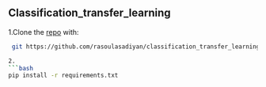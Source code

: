 ## Classification_transfer_learning

1.Clone the [repo](https://github.com/rasoulasadiyan/classification_transfer_learning) with:
```bash
 git https://github.com/rasoulasadiyan/classification_transfer_learning

2.
```bash
pip install -r requirements.txt

